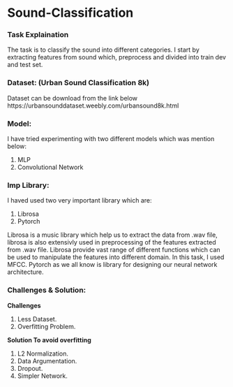 # Sound-Classification
<h3> Task Explaination </h3>
<p> 
  The task is to classify the sound into different categories. I start by extracting features from sound which, preprocess and divided into train dev        and test set.
</p>

<h3> Dataset: (Urban Sound Classification 8k) </h3>
  <p> Dataset can be download from the link below 
  https://urbansounddataset.weebly.com/urbansound8k.html </p>
  
<h3> Model: </h3>
<p> I have tried experimenting with two different models which was mention below:
    <ol> 
      <li> MLP </li>
      <li> Convolutional Network </li>
    </ol>
</p>

<h3> Imp Library: </h3>
<p> I haved used two very important library which are:
<ol>
  <li> Librosa </li>
  <li> Pytorch </li>
</ol>

Librosa is a music library which help us to extract the data from .wav file, librosa is also extensivly used in preprocessing of the features extracted from .wav file.  Librosa provide vast range of different functions which can be used to manipulate the features into different domain. In this task, I used MFCC.
Pytorch as we all know is library for designing our neural network architecture.

<h3>Challenges & Solution: </h3>
<b> Challenges </b>
<ol>
  <li> Less Dataset. </li>
  <li> Overfitting Problem. </li>
</ol>
<b> Solution To avoid overfitting </b>
<ol> 
  <li> L2 Normalization. </li>
  <li> Data Argumentation. </li>
  <li> Dropout. </li>
  <li> Simpler Network. </li>
</ol>

